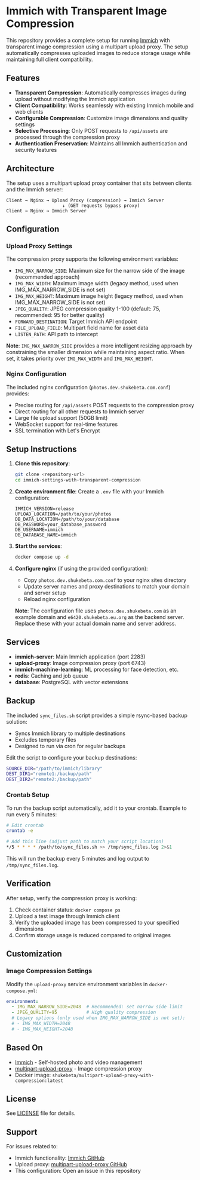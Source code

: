 # Immich with Transparent Image Compression

This repository provides a complete setup for running [Immich](https://immich.app) with transparent image compression using a multipart upload proxy. The setup automatically compresses uploaded images to reduce storage usage while maintaining full client compatibility.

## Features

- **Transparent Compression**: Automatically compresses images during upload without modifying the Immich application
- **Client Compatibility**: Works seamlessly with existing Immich mobile and web clients
- **Configurable Compression**: Customize image dimensions and quality settings
- **Selective Processing**: Only POST requests to `/api/assets` are processed through the compression proxy
- **Authentication Preservation**: Maintains all Immich authentication and security features

## Architecture

The setup uses a multipart upload proxy container that sits between clients and the Immich server:

```
Client → Nginx → Upload Proxy (compression) → Immich Server
                     ↓ (GET requests bypass proxy)
Client → Nginx → Immich Server
```

## Configuration

### Upload Proxy Settings

The compression proxy supports the following environment variables:

- `IMG_MAX_NARROW_SIDE`: Maximum size for the narrow side of the image (recommended approach)
- `IMG_MAX_WIDTH`: Maximum image width (legacy method, used when IMG_MAX_NARROW_SIDE is not set)
- `IMG_MAX_HEIGHT`: Maximum image height (legacy method, used when IMG_MAX_NARROW_SIDE is not set)
- `JPEG_QUALITY`: JPEG compression quality 1-100 (default: 75, recommended: 95 for better quality)
- `FORWARD_DESTINATION`: Target Immich API endpoint
- `FILE_UPLOAD_FIELD`: Multipart field name for asset data
- `LISTEN_PATH`: API path to intercept

**Note**: `IMG_MAX_NARROW_SIDE` provides a more intelligent resizing approach by constraining the smaller dimension while maintaining aspect ratio. When set, it takes priority over `IMG_MAX_WIDTH` and `IMG_MAX_HEIGHT`.

### Nginx Configuration

The included nginx configuration (`photos.dev.shukebeta.com.conf`) provides:

- Precise routing for `/api/assets` POST requests to the compression proxy
- Direct routing for all other requests to Immich server
- Large file upload support (50GB limit)
- WebSocket support for real-time features
- SSL termination with Let's Encrypt

## Setup Instructions

1. **Clone this repository**:
   ```bash
   git clone <repository-url>
   cd immich-settings-with-transparent-compression
   ```

2. **Create environment file**:
   Create a `.env` file with your Immich configuration:
   ```env
   IMMICH_VERSION=release
   UPLOAD_LOCATION=/path/to/your/photos
   DB_DATA_LOCATION=/path/to/your/database
   DB_PASSWORD=your_database_password
   DB_USERNAME=immich
   DB_DATABASE_NAME=immich
   ```

3. **Start the services**:
   ```bash
   docker compose up -d
   ```

4. **Configure nginx** (if using the provided configuration):
   - Copy `photos.dev.shukebeta.com.conf` to your nginx sites directory
   - Update server names and proxy destinations to match your domain and server setup
   - Reload nginx configuration
   
   **Note**: The configuration file uses `photos.dev.shukebeta.com` as an example domain and `e6420.shukebeta.eu.org` as the backend server. Replace these with your actual domain name and server address.

## Services

- **immich-server**: Main Immich application (port 2283)
- **upload-proxy**: Image compression proxy (port 6743)  
- **immich-machine-learning**: ML processing for face detection, etc.
- **redis**: Caching and job queue
- **database**: PostgreSQL with vector extensions

## Backup

The included `sync_files.sh` script provides a simple rsync-based backup solution:

- Syncs Immich library to multiple destinations
- Excludes temporary files
- Designed to run via cron for regular backups

Edit the script to configure your backup destinations:

```bash
SOURCE_DIR="/path/to/immich/library"
DEST_DIR1="remote1:/backup/path"
DEST_DIR2="remote2:/backup/path"
```

### Crontab Setup

To run the backup script automatically, add it to your crontab. Example to run every 5 minutes:

```bash
# Edit crontab
crontab -e

# Add this line (adjust path to match your script location)
*/5 * * * * /path/to/sync_files.sh >> /tmp/sync_files.log 2>&1
```

This will run the backup every 5 minutes and log output to `/tmp/sync_files.log`.

## Verification

After setup, verify the compression proxy is working:

1. Check container status: `docker compose ps`
2. Upload a test image through Immich client
3. Verify the uploaded image has been compressed to your specified dimensions
4. Confirm storage usage is reduced compared to original images

## Customization

### Image Compression Settings

Modify the `upload-proxy` service environment variables in `docker-compose.yml`:

```yaml
environment:
  - IMG_MAX_NARROW_SIDE=2048  # Recommended: set narrow side limit
  - JPEG_QUALITY=95           # High quality compression
  # Legacy options (only used when IMG_MAX_NARROW_SIDE is not set):
  # - IMG_MAX_WIDTH=2048
  # - IMG_MAX_HEIGHT=2048
```

## Based On

- [Immich](https://immich.app) - Self-hosted photo and video management
- [multipart-upload-proxy](https://github.com/shukebeta/multipart-upload-proxy) - Image compression proxy
- Docker image: `shukebeta/multipart-upload-proxy-with-compression:latest`

## License

See [LICENSE](LICENSE) file for details.

## Support

For issues related to:
- Immich functionality: [Immich GitHub](https://github.com/immich-app/immich)
- Upload proxy: [multipart-upload-proxy GitHub](https://github.com/shukebeta/multipart-upload-proxy)
- This configuration: Open an issue in this repository